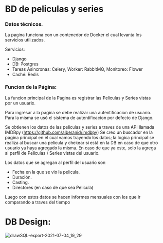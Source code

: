 # BD de peliculas y series

### Datos técnicos.
La pagina funciona con un contenedor de Docker el cual levanta los servicios utilizados.

Servicios:
- Django
- DB: Postgres
- Tareas Asincronas: Celery, Worker: RabbitMQ, Monitoreo: Flower
- Caché: Redis

### Funcion de la Página:
La funcion principal de la Pagina es registrar las Peliculas y Series vistas por un usuario.

Para ingresar a la pagina se debe realizar una autentificacion de usuario.
Para la misma se usó el sistema de autentificacion por defecto de Django.

Se obtienen los datos de las peliculas y series a traves de una API llamada IMDBpy (https://github.com/alberanid/imdbpy)
Se creo un buscador en la pagina principal en el cual vamos trayendo los datos; la logica principal se realiza al buscar
una pelicula y chekear si está en la DB en caso de que otro usuario ya haya agregado la misma. En caso de que ya este, solo
la agrega al perfil de Peliculas / Series vistas del usuario.

Los datos que se agregan al perfil del usuario son:
- Fecha en la que se vio la pelicula.
- Duración.
- Casting.
- Directores (en caso de que sea Pelicula)

Luego con estos datos se hacen informes mensuales con los que ir
comparando a traves del tiempo

# DB Design:
![drawSQL-export-2021-07-04_19_29](https://user-images.githubusercontent.com/35976464/124401131-28d84c80-dcfe-11eb-9563-f209b05c4f0f.png)
